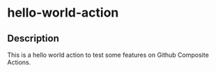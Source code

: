 # hello-world-action

## Description

This is a hello world action to test some features on Github Composite Actions.
